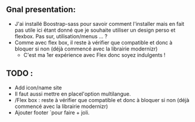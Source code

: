 ## Gnal presentation:
* J'ai installé Boostrap-sass pour savoir comment l'installer mais en fait pas utile ici étant donné que je souhaite utiliser un design perso et flexbox. Pas sur, utilisation/menus ... ?
* Comme avec flex box, il reste à vérifier que compatible et donc à bloquer si non (déjà commencé avec la librairie modernizr)
  * C'est ma 1er expérience avec Flex donc soyez indulgents !

## TODO :
* Add icon/name site
* Il faut aussi mettre en placel'option multilangue.
* /Flex box : reste à vérifier que compatible et donc à bloquer si non (déjà commencé avec la librairie modernizr)
* Ajouter footer `pour faire + joli.

